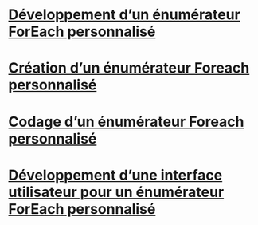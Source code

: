 # [Développement d’un énumérateur ForEach personnalisé](developing-a-custom-foreach-enumerator.md)
# [Création d’un énumérateur Foreach personnalisé](creating-a-custom-foreach-enumerator.md)
# [Codage d’un énumérateur Foreach personnalisé](coding-a-custom-foreach-enumerator.md)
# [Développement d’une interface utilisateur pour un énumérateur ForEach personnalisé](developing-a-user-interface-for-a-custom-foreach-enumerator.md)
